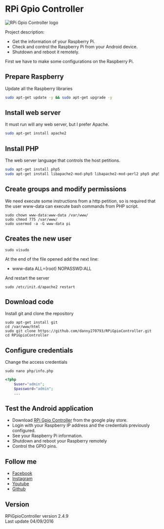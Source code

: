 # RPi Gpio Controller
![RPi Gpio Controller logo](http://vignette4.wikia.nocookie.net/minecraftpe/images/c/c0/Raspberry_Pi_logo.png/revision/latest?cb=20141028163023&path-prefix=es)

Project description:

 * Get the information of your Raspberry Pi.
 * Check and control the Raspberry Pi from your Android device.
 * Shutdown and reboot it remotely.

First we have to make some configurations on the Raspberry Pi.

## Prepare Raspberry
Update all the Raspberry libraries
```bash
sudo apt-get update -y && sudo apt-get upgrade -y
```

## Install web server
It must run will any web server, but I prefer Apache.
```bash
sudo apt-get install apache2
```

## Install PHP
The web server language that controls the host petitions.
```bash
sudo apt-get install php5
sudo apt-get install libapache2-mod-php5 libapache2-mod-perl2 php5 php5-cli php5-common php5-curl php5-dev php5-gd php5-imap php5-ldap php5-mhash php5-mysql php5-odbc
```

## Create groups and modify permissions
We need execute some instructions from a http petition, so is required that the user www-data can execute bash commands from PHP script.
```
sudo chown www-data:www-data /var/www/
sudo chmod 775 /var/www/
sudo usermod -a -G www-data pi
```

## Creates the new user
```
sudo visudo
```
At the end of the file opened add the next line:
* www-data ALL=(root) NOPASSWD:ALL

And restart the server
```
sudo /etc/init.d/apache2 restart
```

## Download code
Install git and clone the repository
```
sudo apt-get install git
cd /var/www/html
sudo git clone https://github.com/danny270793/RPiGpioController.git
cd RPiGpioController
```

## Configure credentials
Change the access credentials
```
sudo nano php/info.php
```
```php
<?php
	$user="admin";
	$password="admin";
    ...
```
## Test the Android application
* Download [RPi Gpio Controller](https://play.google.com/store/apps/details?id=com.danny270793.rpigpiocontroller2) from the google play store.
* Login with your Raspberry IP address and the credentials previously configured.
* See your Raspberry Pi information.
* Shutdown and reboot your Raspberry remotely
* Control the GPIO pins.

## Follow me
* [Facebook](https://www.facebook.com/danny.vaca.9655)
* [Instagram](https://www.instagram.com/danny27071993/)
* [Youtube](https://www.youtube.com/channel/UC5MAQWU2s2VESTXaUo-ysgg)
* [Github](https://github.com/danny270793/)

## Version
RPiGpioController version 2.4.9<br> 
Last update 04/09/2016 
